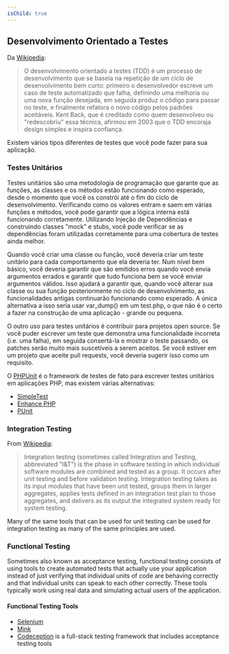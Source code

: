 ```yaml
---
isChild: true
---
```


## Desenvolvimento Orientado a Testes

Da [Wikipedia](http://en.wikipedia.org/wiki/Test-driven_development):

> O desenvolvimento orientado a testes (TDD) é um processo de desenvolvimento que se baseia na repetição de um ciclo de desenvolvimento bem curto: primeiro o desenvolvedor escreve um caso de teste automatizado que falha, definindo uma melhoria ou uma nova função desejada, em seguida produz o código para passar no teste, e finalmente refatora o novo código pelos padrões aceitáveis. Kent Back, que é creditado como quem desenvolveu ou "redescobriu" essa técnica, afirmou em 2003 que o TDD encoraja design simples e inspira confiança.

Existem vários tipos diferentes de testes que você pode fazer para sua aplicação.

### Testes Unitários

Testes unitários são uma metodologia de programação que garante que as funções, as classes e os métodos estão funcionando como
esperado, desde o momento que você os constrói até o fim do ciclo de desenvolvimento. Verificando como os
valores entram e saem em várias funções e métodos, você pode garantir que a lógica interna está
funcionando corretamente. Utilizando Injeção de Dependências e construindo classes "mock" e stubs, você pode verificar se
as dependências foram utilizadas corretamente para uma cobertura de testes ainda melhor.

Quando você criar uma classe ou função, você deveria criar um teste unitário para cada comportamento que ela deveria ter. Num nível bem básico, você deveria
garantir que são emitidos erros quando você envia argumentos errados e garantir que tudo funciona bem se você enviar argumentos válidos.
Isso ajudará a garantir que, quando você alterar sua classe ou sua função posteriormente no ciclo de
desenvolvimento, as funcionalidades antigas continuarão funcionando como esperado. A única alternativa a isso seria
usar var_dump() em um test.php, o que não é o certo a fazer na construção de uma aplicação - grande ou pequena.

O outro uso para testes unitários é contribuir para projetos open source. Se você puder escrever um teste que demonstra uma funcionalidade
incorreta (i.e. uma falha), em seguida consertá-la e mostrar o teste passando, os patches serão muito mais suscetíveis a serem aceitos. Se
você estiver em um projeto que aceite pull requests, você deveria sugerir isso como um requisito.

O [PHPUnit](http://phpunit.de) é o framework de testes de fato para escrever testes unitários em aplicações
PHP, mas existem várias alternativas:

* [SimpleTest](http://simpletest.org)
* [Enhance PHP](http://www.enhance-php.com/)
* [PUnit](http://punit.smf.me.uk/)

### Integration Testing

From [Wikipedia](http://en.wikipedia.org/wiki/Integration_testing):

> Integration testing (sometimes called Integration and Testing, abbreviated "I&T") is the phase in software testing in which individual software modules are combined and tested as a group. It occurs after unit testing and before validation testing. Integration testing takes as its input modules that have been unit tested, groups them in larger aggregates, applies tests defined in an integration test plan to those aggregates, and delivers as its output the integrated system ready for system testing.

Many of the same tools that can be used for unit testing can be used for integration testing as many
of the same principles are used.

### Functional Testing

Sometimes also known as acceptance testing, functional testing consists of using tools to create automated
tests that actually use your application instead of just verifying that individual units of code are behaving
correctly and that individual units can speak to each other correctly. These tools typically work using real
data and simulating actual users of the application.

#### Functional Testing Tools

* [Selenium](http://seleniumhq.com)
* [Mink](http://mink.behat.org)
* [Codeception](http://codeception.com) is a full-stack testing framework that includes acceptance testing tools

